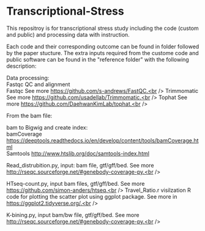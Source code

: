 # Transcriptional-Stress
This repositroy is for transcriptional stress study including the code (custom and public) and processing data with instruction.<br />

Each code and their corresponding outcome can be found in folder followed by the paper stucture. The extra inputs required from the custome code and public software can be found in the "reference folder" with the following description:

Data processing: <br />
Fastqc QC and alignment <br />
Fastqc See more https://github.com/s-andrews/FastQC.<br />
Trimmomatic See more https://github.com/usadellab/Trimmomatic.<br />
Tophat See more https://github.com/DaehwanKimLab/tophat.<br />

From the bam file:<br />

bam to Bigwig and create index:<br />
bamCoverage https://deeptools.readthedocs.io/en/develop/content/tools/bamCoverage.html<br />
Samtools http://www.htslib.org/doc/samtools-index.html<br />

Read_distrubition.py, input: bam file, gtf/gff/bed. See more http://rseqc.sourceforge.net/#genebody-coverage-py.<br />

HTseq-count.py, input bam files, gtf/gff/bed. See more https://github.com/simon-anders/htseq.<br />
Travel_Ratio.r visilzation R code for plotting the scatter plot using ggplot package. See more in https://ggplot2.tidyverse.org/.<br />

K-bining.py, input bam/bw file, gtf/gff/bed. See more http://rseqc.sourceforge.net/#genebody-coverage-py.<br />
